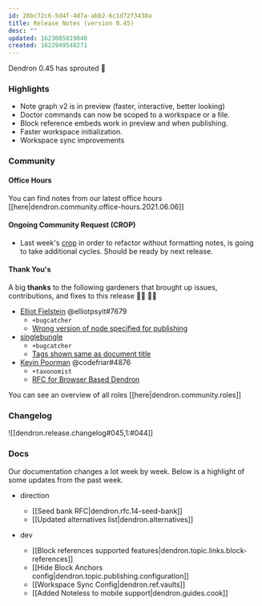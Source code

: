 ```yaml
---
id: 28bc72c6-5d4f-4d7a-abb2-6c1d72f3438a
title: Release Notes (version 0.45)
desc: ""
updated: 1623085819848
created: 1622949548271
---
```


Dendron 0.45 has sprouted 🌱

### Highlights

-   Note graph v2 is in preview (faster, interactive, better looking)
-   Doctor commands can now be scoped to a workspace or a file.
-   Block reference embeds work in preview and when publishing. 
-   Faster workspace initialization.
-   Workspace sync improvements

### Community

#### Office Hours

You can find notes from our latest office hours [[here|dendron.community.office-hours.2021.06.06]]

#### Ongoing Community Request (CROP)

-   Last week's [crop](https://github.com/dendronhq/dendron/issues/572) in order to refactor without formatting notes, is going to take additional cycles. Should be ready by next release.

#### Thank You's

A big **thanks** to the following gardeners that brought up issues, contributions, and fixes to this release :man_farmer: :woman_farmer:
- [Elliot Fielstein](https://github.com/ElliotPsyIT)  @elliotpsyit#7679
  - `+bugcatcher`
  - [Wrong version of node specified for publishing](https://github.com/dendronhq/dendron/issues/798)
- [singlebungle](https://github.com/singlebunglemrbungle)
  - `+bugcatcher`
  - [Tags shown same as document title](https://github.com/dendronhq/dendron/issues/790)
- [Kevin Poorman](https://github.com/codefriar) @codefriar#4876
  - `+taxonomist`
  - [RFC for Browser Based Dendron](https://github.com/dendronhq/dendron/issues/795)

You can see an overview of all roles [[here|dendron.community.roles]]

### Changelog

![[dendron.release.changelog#045,1:#044]]

### Docs 

Our documentation changes a lot week by week. Below is a highlight of some updates from the past week.

- direction
  - [[Seed bank RFC|dendron.rfc.14-seed-bank]]
  - [[Updated alternatives list|dendron.alternatives]]
   
- dev
  - [[Block references supported features|dendron.topic.links.block-references]]
  - [[Hide Block Anchors config|dendron.topic.publishing.configuration]]
  - [[Workspace Sync Config|dendron.ref.vaults]]
  - [[Added Noteless to mobile support|dendron.guides.cook]]